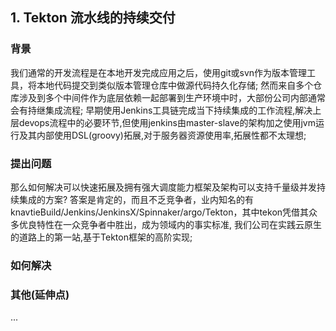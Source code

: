 ## 1. Tekton 流水线的持续交付

### 背景

我们通常的开发流程是在本地开发完成应用之后，使用git或svn作为版本管理工具，将本地代码提交到类似版本管理仓库中做源代码持久化存储; 然而来自多个仓库涉及到多个中间件作为底层依赖一起部署到生产环境中时，大部份公司内部通常会有持继集成流程; 早期使用Jenkins工具链完成当下持续集成的工作流程,解决上层devops流程中的必要环节,但使用jenkins由master-slave的架构加之使用jvm运行及其内部使用DSL(groovy)拓展,对于服务器资源使用率,拓展性都不太理想;

### 提出问题

那么如何解决可以快速拓展及拥有强大调度能力框架及架构可以支持千量级并发持续集成的方案? 答案是肯定的，而且不乏竞争者，业内知名的有knavtieBuild/Jenkins/JenkinsX/Spinnaker/argo/Tekton，其中tekon凭借其众多优良特性在一众竞争者中胜出，成为领域内的事实标准, 我们公司在实践云原生的道路上的第一站,基于Tekton框架的高阶实现;

### 如何解决



### 其他(延伸点)
...